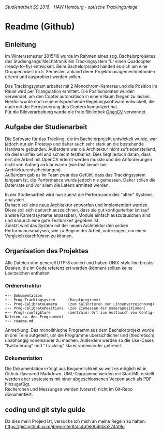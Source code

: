 *Studienarbeit SS 2016 - HAW Hamburg - optische Trackinganlage*
# Readme (Github)

## Einleitung
Im Wintersemester 2015/16 wurde im Rahmen eines sog. Bachelorprojektes des Studiengangs Mechatronik ein Trackingsystem für einen Quadcopter (ready-to-fly) entwickelt. Beim Bachelorprojekt handelt es sich um eine Gruppenarbeit im 5. Semester, anhand derer Projektmanagementmethoden erlernt und ausprobiert werden sollen.

Das Trackingsystem arbeitet mit 2 Monochrom-Kameras und die Position im Raum wird per Triangulation ermittelt. Die Positionsdaten wurden verwendet, um den Copter automatisch in einem Raum fliegen zu lassen. Hierfür wurde noch eine entsprechende Regelungssoftware entwickelt, die auch mit der Fernsteuerung des Copters komunizert hat.  
Für die Bildverarbeitung wurde die freie Bibliothek [OpenCV](http://opencv.org/) verwendet.

## Aufgabe der Studienarbeit
Die Software für das Tracking, die im Bachelorprojekt entwickelt wurde, war jedoch nur ein Prototyp und daher auch sehr stark an die bestehende Hardware gebunden. Außerdem war die Architektur nicht zufriedenstellend, da diese unflexibel und schlecht testbar ist. Dies liegt jedoch daran, dass erst die Arbeit mit OpenCV erlernt werden musste und die Anforderungen nicht von Anfang an klar waren (wie fast immer bei Architekturentscheidungen).  
Außerdem gab es im Team zwar das Gefühl, dass das Trackingsystem langsam ist, die Performance wurde jedoch nie gemessen. Daher sollen die Datenrate und vor allem die Latenz ermittelt werden.

In der Studienarbeit wird nun zuerst die Performance des "alten" Systems analysiert.  
Danach soll eine neue Architektur entworfen und implementiert werden. Diese soll sich dadurch auszeichnen, dass sie gut konfigurierbar ist (auf andere Kamerasysteme anpassbar), Module einfach auszutauschen sind und dadurch eine gute Testbarkeit gegeben ist.  
Zuletzt wird das System mit der neuen Architektur den selben Performanceanalysen, wie zu Beginn der Arbeit, unterzogen, um einen Vergleich durchführen zu können.


## Organisation des Projektes
Alle Dateien sind generell UTF-8 codiert und haben UNIX-style line breaks! Dateien, die im Code referenziert werden (können) sollten keine Leerzeichen enthalten.

### Ordnerstruktur
```
+-- Dokumentation
+-- Prog-Trackingsystem      (Hauptprogramm)
+-- Prog-CalibrateCamera     (zum Kalibrieren der Linsenverzeichnung)
+-- Prog-CalibratePositions  (zum Einmessen der Kamerapositionen)
+-- Progs-configStore        (zentraler Ort zum Austausch von Config-Dateien zw. den Programmen)
+-- readme.md
```

Anmerkung: Das monolithische Programm aus dem Bachelorprojekt wurde in drei Teile aufgeteilt, um die Programme übersichtlicher und (theoretisch) unabhängig voneinander zu machen. Außerdem werden so die Use-Cases "Kalibrierung" und "Tracking" klarer voneinander getrennt.

### Dokumentation
Die Dokumentation erfolgt aus Bequemlichkeit so weit es möglich ist in Github-flavoured Markdown. UML-Diagramme werden mit StarUML erstellt, werden aber spätestens mit einer abgeschlossenen Version auch als PDF hinzugefügt.  
Recherchen und Messungen werden (vorerst) nicht im Git-Repo dokumentiert.

## coding und git style guide
Da dies mein Projekt ist, versuche ich mich an meine Regeln zu halten: <https://gist.github.com/jbeyerstedt/dc4dfe8859d3a274a19d>
